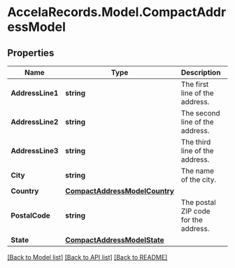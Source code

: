 # AccelaRecords.Model.CompactAddressModel
## Properties

Name | Type | Description | Notes
------------ | ------------- | ------------- | -------------
**AddressLine1** | **string** | The first line of the address. | [optional] 
**AddressLine2** | **string** | The second line of the address. | [optional] 
**AddressLine3** | **string** | The third line of the address. | [optional] 
**City** | **string** | The name of the city. | [optional] 
**Country** | [**CompactAddressModelCountry**](CompactAddressModelCountry.md) |  | [optional] 
**PostalCode** | **string** | The postal ZIP code for the address. | [optional] 
**State** | [**CompactAddressModelState**](CompactAddressModelState.md) |  | [optional] 

[[Back to Model list]](../README.md#documentation-for-models) [[Back to API list]](../README.md#documentation-for-api-endpoints) [[Back to README]](../README.md)

